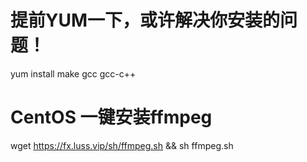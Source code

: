   # 提前YUM一下，或许解决你安装的问题！
yum install make gcc gcc-c++
  # CentOS 一键安装ffmpeg
wget https://fx.luss.vip/sh/ffmpeg.sh && sh ffmpeg.sh
